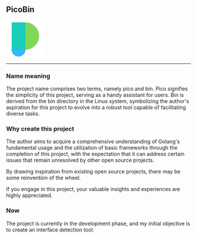 ## PicoBin
<img src="static/picobin.svg" width="100">

---
### Name meaning
The project name comprises two terms, namely pico and bin. Pico signifies the simplicity of this project, serving as a handy assistant for users. Bin is derived from the bin directory in the Linux system, symbolizing the author's aspiration for this project to evolve into a robust tool capable of facilitating diverse tasks.
### Why create this project
The author aims to acquire a comprehensive understanding of Golang's fundamental usage and the utilization of basic frameworks through the completion of this project, with the expectation that it can address certain issues that remain unresolved by other open source projects.

By drawing inspiration from existing open source projects, there may be some reinvention of the wheel.

If you engage in this project, your valuable insights and experiences are highly appreciated.
### Now
The project is currently in the development phase, and my initial objective is to create an interface detection tool.

